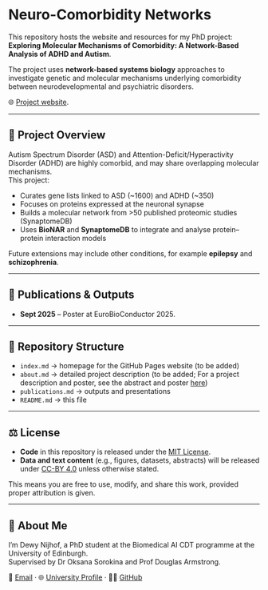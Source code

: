 # Neuro-Comorbidity Networks

This repository hosts the website and resources for my PhD project:  
**Exploring Molecular Mechanisms of Comorbidity: A Network-Based Analysis of ADHD and Autism**.  

The project uses **network-based systems biology** approaches to investigate genetic and molecular mechanisms underlying comorbidity between neurodevelopmental and psychiatric disorders.  

🌐 [Project website](https://github.com/DNijhof/neuro-comorbidity-networks).

---

## 🔎 Project Overview
Autism Spectrum Disorder (ASD) and Attention-Deficit/Hyperactivity Disorder (ADHD) are highly comorbid, and may share overlapping molecular mechanisms.  
This project:  
- Curates gene lists linked to ASD (~1600) and ADHD (~350)  
- Focuses on proteins expressed at the neuronal synapse  
- Builds a molecular network from >50 published proteomic studies (SynaptomeDB) 
- Uses **BioNAR** and **SynaptomeDB** to integrate and analyse protein–protein interaction models  

Future extensions may include other conditions, for example **epilepsy** and **schizophrenia**.  

---

## 📑 Publications & Outputs
- **Sept 2025** – Poster at EuroBioConductor 2025.  

---

## 📂 Repository Structure
- `index.md` → homepage for the GitHub Pages website (to be added)
- `about.md` → detailed project description (to be added; For a project description and poster, see the abstract and poster [here](publications/posters/EuroBioConductor2025.md))
- `publications.md` → outputs and presentations  
- `README.md` → this file

---

## ⚖️ License
- **Code** in this repository is released under the [MIT License](LICENSE).  
- **Data and text content** (e.g., figures, datasets, abstracts) will be released under [CC-BY 4.0](LICENSE-DATA.md) unless otherwise stated.  

This means you are free to use, modify, and share this work, provided proper attribution is given.  

---

## 👤 About Me
I’m Dewy Nijhof, a PhD student at the Biomedical AI CDT programme at the University of Edinburgh.  
Supervised by Dr Oksana Sorokina and Prof Douglas Armstrong.  

📧 [Email](D.Nijhof@sms.ed.ac.uk) · 🌐 [University Profile](https://informatics.ed.ac.uk/ukri-cdt-in-biomedical-ai/people/doctoral-researchers/2023-cohort) · 🧑‍💻 [GitHub](https://github.com/DNijhof)


